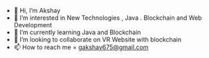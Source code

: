 - 👋 Hi, I’m Akshay
- 👀 I’m interested in New Technologies , Java . Blockchain and Web Development 
- 🌱 I’m currently learning Java and Blockchain
- 💞️ I’m looking to collaborate on VR Website with blockchain
- 📫 How to reach me = gakshay675@gmail.com

<!---
Darkmindzakshay/Darkmindzakshay is a ✨ special ✨ repository because its `README.md` (this file) appears on your GitHub profile.
You can click the Preview link to take a look at your changes.
--->

